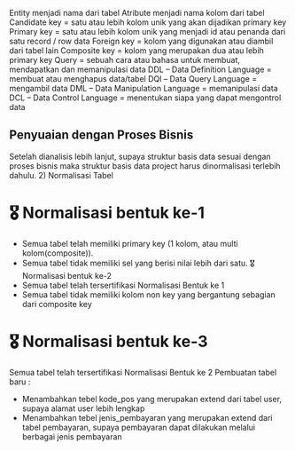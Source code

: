 Entity menjadi nama dari tabel
Atribute menjadi nama kolom dari tabel
Candidate key = satu atau lebih kolom unik yang akan dijadikan primary key
Primary key = satu atau lebih kolom unik yang menjadi id atau penanda dari satu record / row data
Foreign key = kolom yang digunakan atau diambil dari tabel lain
Composite key = kolom yang merupakan dua atau lebih primary key
Query = sebuah cara atau bahasa untuk membuat, mendapatkan dan memanipulasi data
DDL – Data Definition Language = membuat atau menghapus data/tabel
DQl – Data Query Language = mengambil data
DML – Data Manipulation Language = memanipulasi data
DCL – Data Control Language = menentukan siapa yang dapat mengontrol data

## Penyuaian dengan Proses Bisnis
Setelah dianalisis lebih lanjut, supaya struktur basis data sesuai dengan proses bisnis maka struktur basis data project harus dinormalisasi terlebih dahulu.
2) Normalisasi Tabel
# 🎖️ Normalisasi bentuk ke-1
- Semua tabel telah memiliki primary key (1 kolom, atau multi kolom(composite)).
- Semua tabel tidak memiliki sel yang berisi nilai lebih dari satu.
🎖️ Normalisasi bentuk ke-2
- Semua tabel telah tersertifikasi Normalisasi Bentuk ke 1
- Semua tabel tidak memiliki kolom non key yang bergantung sebagian dari composite key
# 🎖️ Normalisasi bentuk ke-3
Semua tabel telah tersertifikasi Normalisasi Bentuk ke 2
Pembuatan tabel baru :
- Menambahkan tebel kode_pos yang merupakan extend dari tabel user, supaya alamat user lebih lengkap
- Menambahkan tebel jenis_pembayaran yang merupakan extend dari tabel pembayaran, supaya pembayaran dapat dilakukan melalui berbagai jenis pembayaran
